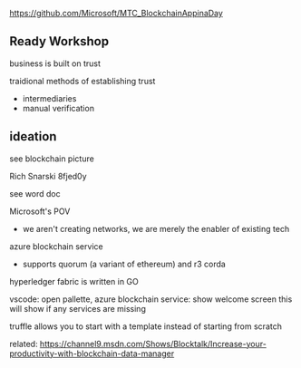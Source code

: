 https://github.com/Microsoft/MTC_BlockchainAppinaDay

## Ready Workshop

business is built on trust

traidional methods of establishing trust
* intermediaries
* manual verification

## ideation

see blockchain picture

Rich Snarski
8fjed0y


see word doc

Microsoft's POV
* we aren't creating networks, we are merely the enabler of existing tech

azure blockchain service
* supports quorum (a variant of ethereum) and r3 corda

hyperledger fabric is written in GO

vscode:
    open pallette, azure blockchain service: show welcome screen
    this will show if any services are missing


truffle allows you to start with a template instead of starting from scratch


related:  https://channel9.msdn.com/Shows/Blocktalk/Increase-your-productivity-with-blockchain-data-manager